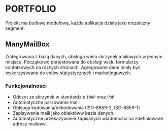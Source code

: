 # PORTFOLIO

Projekt ma budowę modułową, każda aplikacja działa jako niezależny segment.

## ManyMailBox

Zintegrowana z bazą danych, obsługa wielu skrzynek mailowych w jednym miejscu.
Początkowo porjektowana do obsługi wielu formularzy kontatkowych na róznych stronach. 
Agregowane dane miały być wykorzystwane do celów statystycznych i marketingowych.

### Funkcjonalności

- Odczyt ze skrzynek w standardzie `IMAP` oraz `POP`
- Automatyczne parsowanie maili
- Obłsuga kodowania/dekodowania (ISO-8859-2, ISO-8859-1)
- Zapisywanie maili jako obiektóww bazie danych.
- Automatyczne przekazywanie zapisanych wiadomości na zdefiniowane adresy mailowe.
